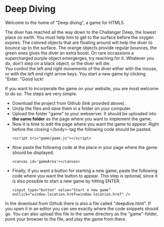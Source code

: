 <h1>Deep Diving</h1>

<p>Welcome to the home of "Deep diving", a game for HTML5.</p>
  <p>The diver has reached all the way down to the Challanger Deep, the lowest place on earth. You must help him to get to the surface before the oxygen expires. The colored objects that are floating around will help the diver to bounce up to the surface. The orange objects provide regular bounces, the green ones gives the diver an extra boost. On rare occassions a supercharged purple object emergerges, try reaching for it. Whatever you do, don't step on a black object, or the diver will die.<br />You control the left and right movements of the diver either with the mouse, or with the left end right arrow keys. You start a new game by clicking "Enter. "Good luck!</p>
    <p>If you want to incorperate the game on your website, you are most welcome to do so. The steps are very simple.</p>
    <ul>
    <li>Download the project from Github (link provided above).</li>
    <li>Unzip the files and save them in a folder on your computer.</li>
    <li>Upload the folder "game" to your webserver. It should be uploaded into <strong>the same folder</strong> as the page where you want to implement the game.</li>
    <li>
Now it is time to edit the page where you want the game to appear. Right before the closing &lt;/body&gt;-tag the following code should be pasted.<br />
<pre><code>&lt;script src="game/game.js"&gt;&lt;/script&gt;</code></pre>
</li>
<li>
Now paste the following code at the place in your page where the game should be displayed.
<pre><code>&lt;canvas id='gameArea'&gt;&lt;/canvas&gt;</code></pre>
<li>
Finally, if you want a button for starting a new game, paste the following code where you want the button to appear. This step is optional, since it is also possible to start a new game by hitting ENTER.
<pre><code>&lt;input type="button" value="Start a new game" onClick="window.location.href=window.location.href" /&gt;</code></pre>
</li>
</li>
    </ul>
    <p>
    In the download from Github there is also a file called "deepdive.html". If you open it in an editor you can see exactly where the code snippets should go. You can also upload this file to the same directory as the "game"-folder, point your browser to the file, and play the game from there.
    </p>
